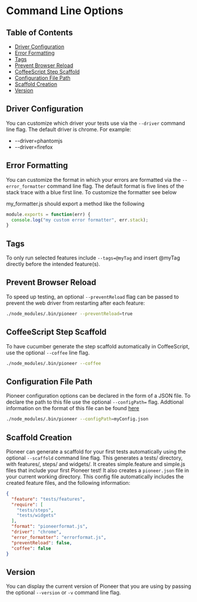 Command Line Options
====================

## Table of Contents
* [Driver Configuration](#driver-configuration)
* [Error Formatting](#error-formatting)
* [Tags](#tags)
* [Prevent Browser Reload](#prevent-browser-reload)
* [CoffeeScript Step Scaffold](#coffeescript-step-scaffold)
* [Configuration File Path](#configuration-file-path)
* [Scaffold Creation](#scaffold)
* [Version](#version)

## Driver Configuration
You can customize which driver your tests use via the `--driver` command line flag. The default driver is chrome.
For example:
* --driver=phantomjs
* --driver=firefox

## Error Formatting
You can customize the format in which your errors are formatted via the `--error_formatter` command line flag. The default format is five lines of the stack trace with a blue first line. To customize the formatter see below

my_formatter.js should export a method like the following

```js
module.exports = function(err) {
  console.log("my custom error formatter", err.stack);
}
```

## Tags
To only run selected features include `--tags=@myTag` and insert @myTag directly before the intended feature(s).

## Prevent Browser Reload
To speed up testing, an optional `--preventReload` flag can be passed to prevent the web driver from restarting after each feature:
  ```bash
  ./node_modules/.bin/pioneer --preventReload=true
  ```

## CoffeeScript Step Scaffold
To have cucumber generate the step scaffold automatically in CoffeeScript, use the optional `--coffee` line flag.
```bash
./node_modules/.bin/pioneer --coffee
```

## Configuration File Path
Pioneer configuration options can be declared in the form of a JSON file. To declare the path to this file use the optional `--configPath=` flag. Addtional information on the format of this file can be found [here](docs/config_file.md)
```bash
./node_modules/.bin/pioneer --configPath=myConfig.json
```

## Scaffold Creation
Pioneer can generate a scaffold for your first tests automatically using the optional `--scaffold` command line flag. This generates a tests/ directory, with features/, steps/ and widgets/. It creates simple.feature and simple.js files that include your first Pioneer test! It also creates a `pioneer.json` file in your current working directory. This config file automatically includes the created feature files, and the following information:
```json
{
  "feature": "tests/features",
  "require": [
    "tests/steps",
    "tests/widgets"
  ],
  "format": "pioneerformat.js",
  "driver": "chrome",
  "error_formatter": "errorformat.js",
  "preventReload": false,
  "coffee": false
}
```

## Version

You can display the current version of Pioneer that you are using by passing the optional `--version` or `-v` command line flag.

